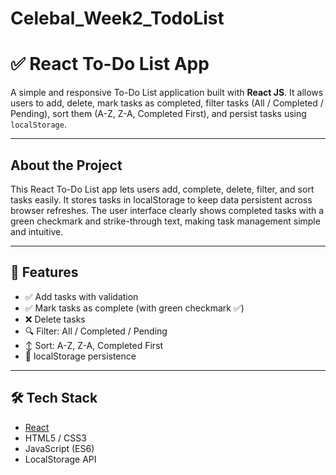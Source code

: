 # Celebal_Week2_TodoList
# ✅ React To-Do List App

A simple and responsive To-Do List application built with **React JS**. It allows users to add, delete, mark tasks as completed, filter tasks (All / Completed / Pending), sort them (A-Z, Z-A, Completed First), and persist tasks using `localStorage`.

---

## About the Project

This React To-Do List app lets users add, complete, delete, filter, and sort tasks easily. It stores tasks in localStorage to keep data persistent across browser refreshes. The user interface clearly shows completed tasks with a green checkmark and strike-through text, making task management simple and intuitive.

---

## 🚀 Features

- ✅ Add tasks with validation
- ✅ Mark tasks as complete (with green checkmark ✅)
- ❌ Delete tasks
- 🔍 Filter: All / Completed / Pending
- ↕️ Sort: A-Z, Z-A, Completed First
- 💾 localStorage persistence

---

## 🛠️ Tech Stack

- [React](https://reactjs.org/)
- HTML5 / CSS3
- JavaScript (ES6)
- LocalStorage API
